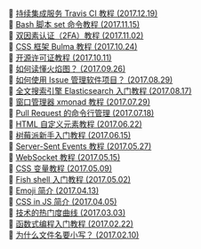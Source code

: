 ##   
🎉  [持续集成服务 Travis CI 教程  (2017.12.19)](https://www.ruanyifeng.com/blog/2017/12/travis_ci_tutorial.html)  
🎉  [Bash 脚本 set 命令教程  (2017.11.15)](https://www.ruanyifeng.com/blog/2017/11/bash-set.html)  
🎉  [双因素认证（2FA）教程  (2017.11.02)](https://www.ruanyifeng.com/blog/2017/11/2fa-tutorial.html)  
🎉  [CSS 框架 Bulma 教程  (2017.10.24)](https://www.ruanyifeng.com/blog/2017/10/bulma.html)  
🎉  [开源许可证教程  (2017.10.11)](https://www.ruanyifeng.com/blog/2017/10/open-source-license-tutorial.html)  
🎉  [如何读懂火焰图？  (2017.09.26)](https://www.ruanyifeng.com/blog/2017/09/flame-graph.html)  
🎉  [如何使用 Issue 管理软件项目？  (2017.08.29)](https://www.ruanyifeng.com/blog/2017/08/issue.html)  
🎉  [全文搜索引擎 Elasticsearch 入门教程  (2017.08.17)](https://www.ruanyifeng.com/blog/2017/08/elasticsearch.html)  
🎉  [窗口管理器 xmonad 教程  (2017.07.29)](https://www.ruanyifeng.com/blog/2017/07/xmonad.html)  
🎉  [Pull Request 的命令行管理  (2017.07.18)](https://www.ruanyifeng.com/blog/2017/07/pull_request.html)  
🎉  [HTML 自定义元素教程  (2017.06.22)](https://www.ruanyifeng.com/blog/2017/06/custom-elements.html)  
🎉  [树莓派新手入门教程  (2017.06.15)](https://www.ruanyifeng.com/blog/2017/06/raspberry-pi-tutorial.html)  
🎉  [Server-Sent Events 教程  (2017.05.27)](https://www.ruanyifeng.com/blog/2017/05/server-sent_events.html)  
🎉  [WebSocket 教程  (2017.05.15)](https://www.ruanyifeng.com/blog/2017/05/websocket.html)  
🎉  [CSS 变量教程  (2017.05.09)](https://www.ruanyifeng.com/blog/2017/05/css-variables.html)  
🎉  [Fish shell 入门教程  (2017.05.02)](https://www.ruanyifeng.com/blog/2017/05/fish_shell.html)  
🎉  [Emoji 简介  (2017.04.13)](https://www.ruanyifeng.com/blog/2017/04/emoji.html)  
🎉  [CSS in JS 简介  (2017.04.05)](https://www.ruanyifeng.com/blog/2017/04/css_in_js.html)  
🎉  [技术的热门度曲线  (2017.03.03)](https://www.ruanyifeng.com/blog/2017/03/gartner-hype-cycle.html)  
🎉  [函数式编程入门教程  (2017.02.22)](https://www.ruanyifeng.com/blog/2017/02/fp-tutorial.html)  
🎉  [为什么文件名要小写？  (2017.02.10)](https://www.ruanyifeng.com/blog/2017/02/filename-should-be-lowercase.html)  
